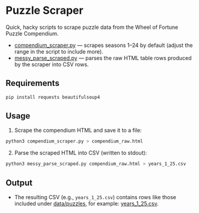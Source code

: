 # Puzzle Scraper

Quick, hacky scripts to scrape puzzle data from the Wheel of Fortune Puzzle Compendium.

- [compendium_scraper.py](./compendium_scraper.py) — scrapes seasons 1–24 by default (adjust the range in the script to include more).
- [messy_parse_scraped.py](./messy_parse_scraped.py) — parses the raw HTML table rows produced by the scraper into CSV rows.

## Requirements
```bash
pip install requests beautifulsoup4
```

## Usage

1) Scrape the compendium HTML and save it to a file:
```bash
python3 compendium_scraper.py > compendium_raw.html
```

2) Parse the scraped HTML into CSV (written to stdout):
```bash
python3 messy_parse_scraped.py compendium_raw.html > years_1_25.csv
```

## Output
- The resulting CSV (e.g., `years_1_25.csv`) contains rows like those included under [data/puzzles](../../data/puzzles/), for example: [years_1_25.csv](../../data/puzzles/years_1_25.csv).

